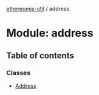 [ethereumjs-util](../README.md) / address

# Module: address

## Table of contents

### Classes

- [Address](../classes/address.address-1.md)

